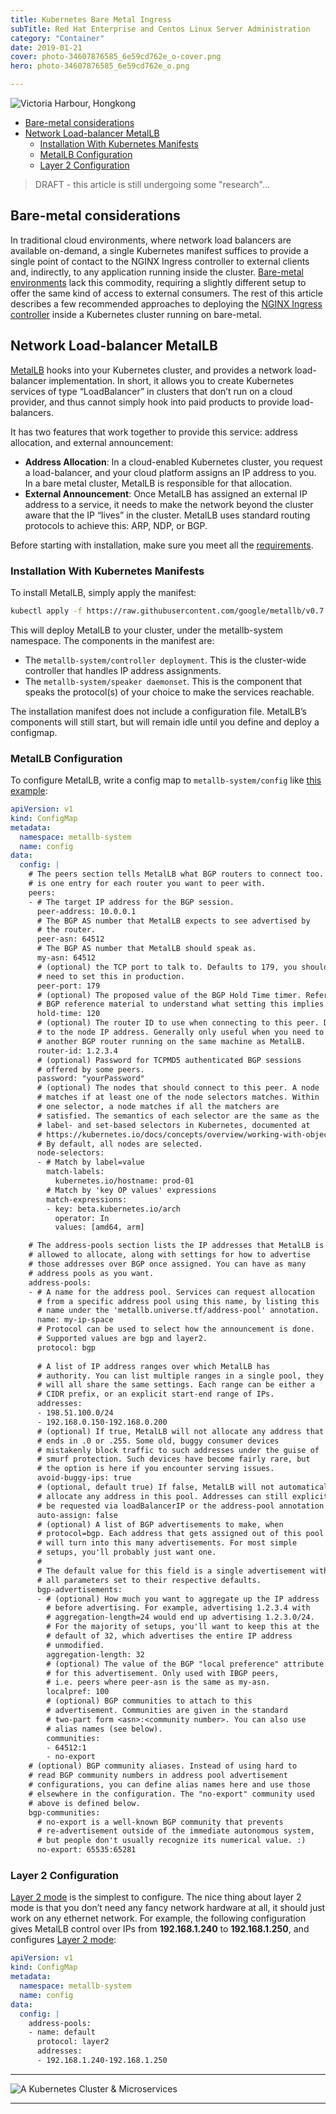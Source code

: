 ```yaml
---
title: Kubernetes Bare Metal Ingress
subTitle: Red Hat Enterprise and Centos Linux Server Administration
category: "Container"
date: 2019-01-21
cover: photo-34607876585_6e59cd762e_o-cover.png
hero: photo-34607876585_6e59cd762e_o.png

---
```


![Victoria Harbour, Hongkong](./photo-34607876585_6e59cd762e_o.png)


<!-- TOC -->

- [Bare-metal considerations](#bare-metal-considerations)
- [Network Load-balancer MetalLB](#network-load-balancer-metallb)
  - [Installation With Kubernetes Manifests](#installation-with-kubernetes-manifests)
  - [MetalLB Configuration](#metallb-configuration)
  - [Layer 2 Configuration](#layer-2-configuration)

<!-- /TOC -->

> DRAFT - this article is still undergoing some "research"...



## Bare-metal considerations

In traditional cloud environments, where network load balancers are available on-demand, a single Kubernetes manifest suffices to provide a single point of contact to the NGINX Ingress controller to external clients and, indirectly, to any application running inside the cluster. [Bare-metal environments](https://kubernetes.github.io/ingress-nginx/deploy/baremetal/) lack this commodity, requiring a slightly different setup to offer the same kind of access to external consumers. The rest of this article describes a few recommended approaches to deploying the [NGINX Ingress controller](https://github.com/kubernetes/ingress-nginx) inside a Kubernetes cluster running on bare-metal.



## Network Load-balancer MetalLB

[MetalLB](https://metallb.universe.tf/concepts/) hooks into your Kubernetes cluster, and provides a network load-balancer implementation. In short, it allows you to create Kubernetes services of type “LoadBalancer” in clusters that don’t run on a cloud provider, and thus cannot simply hook into paid products to provide load-balancers.

It has two features that work together to provide this service: address allocation, and external announcement:

* __Address Allocation__: In a cloud-enabled Kubernetes cluster, you request a load-balancer, and your cloud platform assigns an IP address to you. In a bare metal cluster, MetalLB is responsible for that allocation.
* __External Announcement__: Once MetalLB has assigned an external IP address to a service, it needs to make the network beyond the cluster aware that the IP “lives” in the cluster. MetalLB uses standard routing protocols to achieve this: ARP, NDP, or BGP.


Before starting with installation, make sure you meet all the [requirements](https://metallb.universe.tf/#requirements).



### Installation With Kubernetes Manifests

To install MetalLB, simply apply the manifest:


```bash
kubectl apply -f https://raw.githubusercontent.com/google/metallb/v0.7.3/manifests/metallb.yaml
```


This will deploy MetalLB to your cluster, under the metallb-system namespace. The components in the manifest are:

* The `metallb-system/controller deployment`. This is the cluster-wide controller that handles IP address assignments.
* The `metallb-system/speaker daemonset`. This is the component that speaks the protocol(s) of your choice to make the services reachable.


The installation manifest does not include a configuration file. MetalLB’s components will still start, but will remain idle until you define and deploy a configmap.


### MetalLB Configuration

To configure MetalLB, write a config map to `metallb-system/config` like [this example](https://raw.githubusercontent.com/google/metallb/v0.7.3/manifests/example-config.yaml):


```yaml
apiVersion: v1
kind: ConfigMap
metadata:
  namespace: metallb-system
  name: config
data:
  config: |
    # The peers section tells MetalLB what BGP routers to connect too. There
    # is one entry for each router you want to peer with.
    peers:
    - # The target IP address for the BGP session.
      peer-address: 10.0.0.1
      # The BGP AS number that MetalLB expects to see advertised by
      # the router.
      peer-asn: 64512
      # The BGP AS number that MetalLB should speak as.
      my-asn: 64512
      # (optional) the TCP port to talk to. Defaults to 179, you shouldn't
      # need to set this in production.
      peer-port: 179
      # (optional) The proposed value of the BGP Hold Time timer. Refer to
      # BGP reference material to understand what setting this implies.
      hold-time: 120
      # (optional) The router ID to use when connecting to this peer. Defaults
      # to the node IP address. Generally only useful when you need to peer with
      # another BGP router running on the same machine as MetalLB.
      router-id: 1.2.3.4
      # (optional) Password for TCPMD5 authenticated BGP sessions
      # offered by some peers.
      password: "yourPassword"
      # (optional) The nodes that should connect to this peer. A node
      # matches if at least one of the node selectors matches. Within
      # one selector, a node matches if all the matchers are
      # satisfied. The semantics of each selector are the same as the
      # label- and set-based selectors in Kubernetes, documented at
      # https://kubernetes.io/docs/concepts/overview/working-with-objects/labels/.
      # By default, all nodes are selected.
      node-selectors:
      - # Match by label=value
        match-labels:
          kubernetes.io/hostname: prod-01
        # Match by 'key OP values' expressions
        match-expressions:
        - key: beta.kubernetes.io/arch
          operator: In
          values: [amd64, arm]

    # The address-pools section lists the IP addresses that MetalLB is
    # allowed to allocate, along with settings for how to advertise
    # those addresses over BGP once assigned. You can have as many
    # address pools as you want.
    address-pools:
    - # A name for the address pool. Services can request allocation
      # from a specific address pool using this name, by listing this
      # name under the 'metallb.universe.tf/address-pool' annotation.
      name: my-ip-space
      # Protocol can be used to select how the announcement is done.
      # Supported values are bgp and layer2.
      protocol: bgp
      
      # A list of IP address ranges over which MetalLB has
      # authority. You can list multiple ranges in a single pool, they
      # will all share the same settings. Each range can be either a
      # CIDR prefix, or an explicit start-end range of IPs.
      addresses:
      - 198.51.100.0/24
      - 192.168.0.150-192.168.0.200
      # (optional) If true, MetalLB will not allocate any address that
      # ends in .0 or .255. Some old, buggy consumer devices
      # mistakenly block traffic to such addresses under the guise of
      # smurf protection. Such devices have become fairly rare, but
      # the option is here if you encounter serving issues.
      avoid-buggy-ips: true
      # (optional, default true) If false, MetalLB will not automatically
      # allocate any address in this pool. Addresses can still explicitly
      # be requested via loadBalancerIP or the address-pool annotation.
      auto-assign: false
      # (optional) A list of BGP advertisements to make, when
      # protocol=bgp. Each address that gets assigned out of this pool
      # will turn into this many advertisements. For most simple
      # setups, you'll probably just want one.
      #
      # The default value for this field is a single advertisement with
      # all parameters set to their respective defaults.
      bgp-advertisements:
      - # (optional) How much you want to aggregate up the IP address
        # before advertising. For example, advertising 1.2.3.4 with
        # aggregation-length=24 would end up advertising 1.2.3.0/24.
        # For the majority of setups, you'll want to keep this at the
        # default of 32, which advertises the entire IP address
        # unmodified.
        aggregation-length: 32
        # (optional) The value of the BGP "local preference" attribute
        # for this advertisement. Only used with IBGP peers,
        # i.e. peers where peer-asn is the same as my-asn.
        localpref: 100
        # (optional) BGP communities to attach to this
        # advertisement. Communities are given in the standard
        # two-part form <asn>:<community number>. You can also use
        # alias names (see below).
        communities:
        - 64512:1
        - no-export
    # (optional) BGP community aliases. Instead of using hard to
    # read BGP community numbers in address pool advertisement
    # configurations, you can define alias names here and use those
    # elsewhere in the configuration. The "no-export" community used
    # above is defined below.
    bgp-communities:
      # no-export is a well-known BGP community that prevents
      # re-advertisement outside of the immediate autonomous system,
      # but people don't usually recognize its numerical value. :)
      no-export: 65535:65281
```


### Layer 2 Configuration

[Layer 2 mode](https://metallb.universe.tf/tutorial/layer2/) is the simplest to configure. The nice thing about layer 2 mode is that you don’t need any fancy network hardware at all, it should just work on any ethernet network. For example, the following configuration gives MetalLB control over IPs from __192.168.1.240__ to __192.168.1.250__, and configures [Layer 2 mode](https://metallb.universe.tf/configuration/#layer-2-configuration):


```yaml
apiVersion: v1
kind: ConfigMap
metadata:
  namespace: metallb-system
  name: config
data:
  config: |
    address-pools:
    - name: default
      protocol: layer2
      addresses:
      - 192.168.1.240-192.168.1.250
```


















---

![A Kubernetes Cluster & Microservices](./kubernetes_logging_04.png)

---
